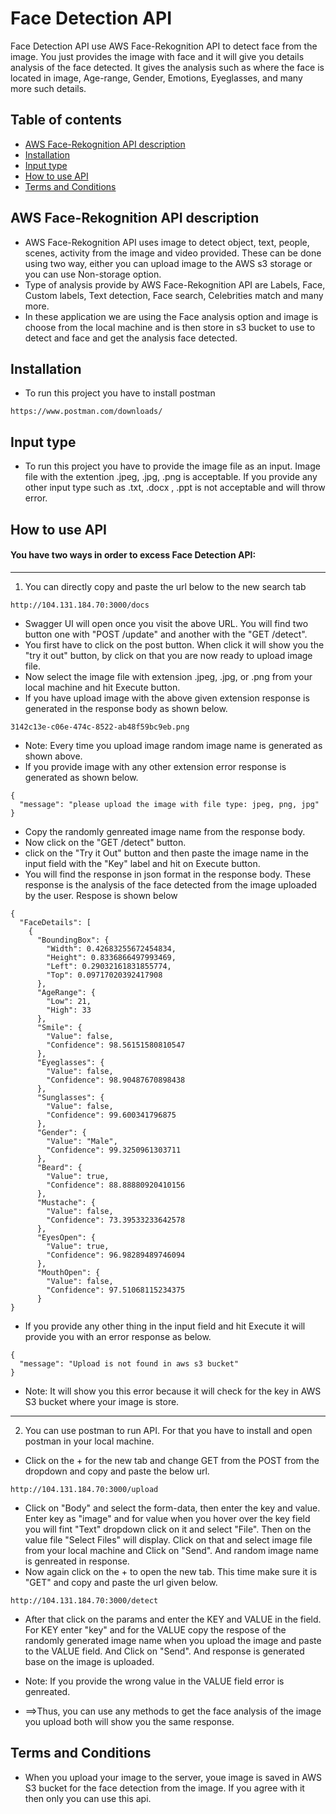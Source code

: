 # Face Detection API

Face Detection API use AWS Face-Rekognition API to detect face from the image. You just provides the image with face and it will give you details analysis of the face detected. It gives the analysis such as where the face is located in image, Age-range, Gender, Emotions, Eyeglasses, and many more such details.

## Table of contents
* [AWS Face-Rekognition API description](#aws-face-rekognition-api-description)
* [Installation](#installation)
* [Input type](#input-type)
* [How to use API](#how-to-use-api)
* [Terms and Conditions](#terms-and-conditions)


## AWS Face-Rekognition API description
- AWS Face-Rekognition API uses image to detect object, text, people, scenes, activity from the image and video provided. These can be done using two way, either you can upload image to the AWS s3 storage or you can use Non-storage option.
- Type of analysis provide by AWS Face-Rekognition API are Labels, Face, Custom labels, Text detection, Face search, Celebrities match and many more.
- In these application we are using the Face analysis option and image is choose from the local machine and is then store in s3 bucket to use to detect and face and get the analysis face detected.

## Installation
- To run this project you have to install postman  
```
https://www.postman.com/downloads/
```

## Input type
- To run this project you have to provide the image file as an input. Image file with the extention .jpeg, .jpg, .png is acceptable. If you provide any other input type such as .txt, .docx , .ppt is not acceptable and will throw error.

## How to use API
#### You have two ways in order to excess Face Detection API:
---
1. You can directly copy and paste the url below to the new search tab
```
http://104.131.184.70:3000/docs
```
- Swagger UI will open once you visit the above URL. You will find two button one with "POST /update" and another with the "GET /detect".
- You first have to click on the post button. When click it will show you the "try it out" button, by click on that you are now ready to upload image file.
- Now select the image file with extension .jpeg, .jpg, or .png from your local machine and hit Execute button.
- If you have upload image with the above given extension response is generated in the response body as shown below.
```
3142c13e-c06e-474c-8522-ab48f59bc9eb.png
```
- Note: Every time you upload image random image name is generated as shown above.
- If you provide image with any other extension error response is generated as shown below.
```
{
  "message": "please upload the image with file type: jpeg, png, jpg"
}
```
- Copy the randomly genreated image name from the response body.
- Now click on the "GET /detect" button.
- click on the "Try it Out" button and then paste the image name in the input field with the "Key" label and hit on Execute button.
- You will find the response in json format in the response body. These response is the analysis of the face detected from the image uploaded by the user. Respose is shown below
```
{
  "FaceDetails": [
    {
      "BoundingBox": {
        "Width": 0.42683255672454834,
        "Height": 0.8336866497993469,
        "Left": 0.29032161831855774,
        "Top": 0.09717020392417908
      },
      "AgeRange": {
        "Low": 21,
        "High": 33
      },
      "Smile": {
        "Value": false,
        "Confidence": 98.56151580810547
      },
      "Eyeglasses": {
        "Value": false,
        "Confidence": 98.90487670898438
      },
      "Sunglasses": {
        "Value": false,
        "Confidence": 99.600341796875
      },
      "Gender": {
        "Value": "Male",
        "Confidence": 99.3250961303711
      },
      "Beard": {
        "Value": true,
        "Confidence": 88.88880920410156
      },
      "Mustache": {
        "Value": false,
        "Confidence": 73.39533233642578
      },
      "EyesOpen": {
        "Value": true,
        "Confidence": 96.98289489746094
      },
      "MouthOpen": {
        "Value": false,
        "Confidence": 97.51068115234375
      }
}
```
- If you provide any other thing in the input field and hit Execute it will provide you with an error response as below.
```
{
  "message": "Upload is not found in aws s3 bucket"
}
```
- Note: It will show you this error because it will check for the key in AWS S3 bucket where your image is store.

---
2. You can use postman to run API. For that you have to install and open postman in your local machine.
- Click on the + for the new tab and change GET from the POST from the dropdown and copy and paste the below url.
```
http://104.131.184.70:3000/upload
```
- Click on "Body" and select the form-data, then enter the key and value. Enter key as "image" and for value when you hover over the key field you will fint "Text" dropdown click on it and select "File". Then on the value file "Select Files" will display. Click on that and select image file from your local machine and Click on "Send". And random image name is genreated in response.
- Now again click on the + to open the new tab. This time make sure it is "GET" and copy and paste the url given below.
```
http://104.131.184.70:3000/detect
```
- After that click on the params and enter the KEY and VALUE in the field. For KEY enter "key" and for the VALUE copy the respose of the randomly generated image name when you upload the image and paste to the VALUE field. And Click on "Send". And response is generated base on the image is uploaded.
- Note: If you provide the wrong value in the VALUE field error is genreated.

- ==>Thus, you can use any methods to get the face analysis of the image you upload both will show you the same response.

## Terms and Conditions
- When you upload your image to the server, youe image is saved in AWS S3 bucket for the face detection from the image. If you agree with it then only you can use this api.


